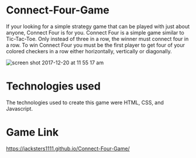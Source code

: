<h1>Connect-Four-Game</h1>

If your looking for a simple strategy game that can be played with just about anyone, Connect Four is for you. Connect Four is a simple game similar to Tic-Tac-Toe. Only instead of three in a row, the winner must connect four in a row. To win Connect Four you must be the first player to get four of your colored checkers in a row either horizontally, vertically or diagonally.

![screen shot 2017-12-20 at 11 55 17 am](https://user-images.githubusercontent.com/33438947/34225871-c0606c72-e57c-11e7-8fce-b0092d125565.png)

<h1>Technologies used</h1>

The technologies used to create this game were HTML, CSS, and Javascript.

<h1>Game Link</h1>

https://jacksters1111.github.io/Connect-Four-Game/
